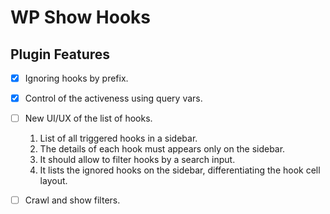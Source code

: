 # WP Show Hooks

## Plugin Features

- [x] Ignoring hooks by prefix.

- [x] Control of the activeness using query vars.

- [ ] New UI/UX of the list of hooks.
	1. List of all triggered hooks in a sidebar.
	2. The details of each hook must appears only on the sidebar.
	3. It should allow to filter hooks by a search input.
	4. It lists the ignored hooks on the sidebar, differentiating the hook cell layout. 

- [ ] Crawl and show filters.


